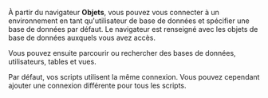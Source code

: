 À partir du navigateur **Objets**, vous pouvez vous connecter à un environnement en tant qu'utilisateur de base de données et spécifier une base de données par défaut. Le navigateur est renseigné avec les objets de base de données auxquels vous avez accès.

Vous pouvez ensuite parcourir ou rechercher des bases de données, utilisateurs, tables et vues.

Par défaut, vos scripts utilisent la même connexion. Vous pouvez cependant ajouter une connexion différente pour tous les scripts.
